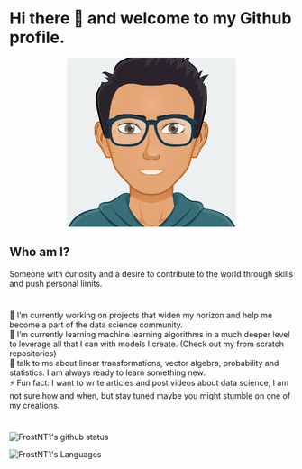 # Hi there 👋 and welcome to my Github profile.

<p align='center'>
  <img src='myAvatar.svg' style="margin:auto;" width="300px">
</p>

## Who am I?
Someone with curiosity and a desire to contribute to the world through skills and push personal limits.<br>

#

🔭 I’m currently working on projects that widen my horizon and help me become a part of the data science community.<br>
🌱 I’m currently learning machine learning algorithms in a much deeper level to leverage all that I can with models I create. (Check out my from scratch repositories)<br>
💬 talk to me about linear transformations, vector algebra, probability and statistics. I am always ready to learn something new.<br>
⚡ Fun fact: I want to write articles and post videos about data science, I am not sure how and when, but stay tuned maybe you might stumble on one of my creations.<br>

#
![FrostNT1's github status](https://github-readme-stats.vercel.app/api?username=FrostNT1&show_icons=true&count_private=true&hide=stars,issues)

![FrostNT1's Languages](https://github-readme-stats.vercel.app/api/top-langs/?username=FrostNT1)

<!--
**FrostNT1/FrostNT1** is a ✨ _special_ ✨ repository because its `README.md` (this file) appears on your GitHub profile.

Here are some ideas to get you started:

- 🔭 I’m currently working on ...
- 🌱 I’m currently learning ...
- 👯 I’m looking to collaborate on ...
- 🤔 I’m looking for help with ...
- 💬 Ask me about ...
- 📫 How to reach me: ...
- 😄 Pronouns: ...
- ⚡ Fun fact: ...
-->
